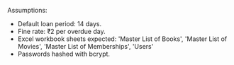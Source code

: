 
Assumptions:
- Default loan period: 14 days.
- Fine rate: ₹2 per overdue day.
- Excel workbook sheets expected: 'Master List of Books', 'Master List of Movies', 'Master List of Memberships', 'Users'
- Passwords hashed with bcrypt.
